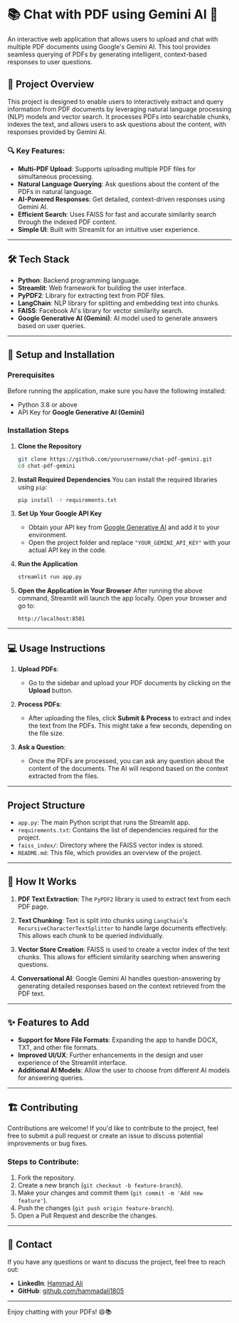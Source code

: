 # 📚 Chat with PDF using Gemini AI 🤖

An interactive web application that allows users to upload and chat with multiple PDF documents using Google's Gemini AI. This tool provides seamless querying of PDFs by generating intelligent, context-based responses to user questions.

## 🚀 Project Overview

This project is designed to enable users to interactively extract and query information from PDF documents by leveraging natural language processing (NLP) models and vector search. It processes PDFs into searchable chunks, indexes the text, and allows users to ask questions about the content, with responses provided by Gemini AI.

### 🔍 Key Features:
- **Multi-PDF Upload**: Supports uploading multiple PDF files for simultaneous processing.
- **Natural Language Querying**: Ask questions about the content of the PDFs in natural language.
- **AI-Powered Responses**: Get detailed, context-driven responses using Gemini AI.
- **Efficient Search**: Uses FAISS for fast and accurate similarity search through the indexed PDF content.
- **Simple UI**: Built with Streamlit for an intuitive user experience.

---

## 🛠️ Tech Stack

- **Python**: Backend programming language.
- **Streamlit**: Web framework for building the user interface.
- **PyPDF2**: Library for extracting text from PDF files.
- **LangChain**: NLP library for splitting and embedding text into chunks.
- **FAISS**: Facebook AI's library for vector similarity search.
- **Google Generative AI (Gemini)**: AI model used to generate answers based on user queries.

---

## 🔧 Setup and Installation

### Prerequisites

Before running the application, make sure you have the following installed:

- Python 3.8 or above
- API Key for **Google Generative AI (Gemini)**

### Installation Steps

1. **Clone the Repository**
   ```bash
   git clone https://github.com/yourusername/chat-pdf-gemini.git
   cd chat-pdf-gemini
   ```

2. **Install Required Dependencies**
   You can install the required libraries using `pip`:
   ```bash
   pip install -r requirements.txt
   ```

3. **Set Up Your Google API Key**
   - Obtain your API key from [Google Generative AI](https://developers.generativeai.google/) and add it to your environment.
   - Open the project folder and replace `"YOUR_GEMINI_API_KEY"` with your actual API key in the code.

4. **Run the Application**
   ```bash
   streamlit run app.py
   ```

5. **Open the Application in Your Browser**
   After running the above command, Streamlit will launch the app locally. Open your browser and go to:
   ```
   http://localhost:8501
   ```

---

## 💻 Usage Instructions

1. **Upload PDFs**: 
   - Go to the sidebar and upload your PDF documents by clicking on the **Upload** button.
   
2. **Process PDFs**:
   - After uploading the files, click **Submit & Process** to extract and index the text from the PDFs. This might take a few seconds, depending on the file size.

3. **Ask a Question**:
   - Once the PDFs are processed, you can ask any question about the content of the documents. The AI will respond based on the context extracted from the files.

---

## Project Structure

- `app.py`: The main Python script that runs the Streamlit app.
- `requirements.txt`: Contains the list of dependencies required for the project.
- `faiss_index/`: Directory where the FAISS vector index is stored.
- `README.md`: This file, which provides an overview of the project.

---

## 🧠 How It Works

1. **PDF Text Extraction**: The `PyPDF2` library is used to extract text from each PDF page.
   
2. **Text Chunking**: Text is split into chunks using `LangChain`'s `RecursiveCharacterTextSplitter` to handle large documents effectively. This allows each chunk to be queried individually.

3. **Vector Store Creation**: FAISS is used to create a vector index of the text chunks. This allows for efficient similarity searching when answering questions.

4. **Conversational AI**: Google Gemini AI handles question-answering by generating detailed responses based on the context retrieved from the PDF text.

---

## ✨ Features to Add

- **Support for More File Formats**: Expanding the app to handle DOCX, TXT, and other file formats.
- **Improved UI/UX**: Further enhancements in the design and user experience of the Streamlit interface.
- **Additional AI Models**: Allow the user to choose from different AI models for answering queries.

---

## 🏗️ Contributing

Contributions are welcome! If you'd like to contribute to the project, feel free to submit a pull request or create an issue to discuss potential improvements or bug fixes.

### Steps to Contribute:

1. Fork the repository.
2. Create a new branch (`git checkout -b feature-branch`).
3. Make your changes and commit them (`git commit -m 'Add new feature'`).
4. Push the changes (`git push origin feature-branch`).
5. Open a Pull Request and describe the changes.

---

## 💬 Contact

If you have any questions or want to discuss the project, feel free to reach out:

- **LinkedIn**: [Hammad Ali](https://www.linkedin.com/in/hammadali1805)
- **GitHub**: [github.com/hammadali1805](https://github.com/hammadali1805)

---

Enjoy chatting with your PDFs! 😄📚
